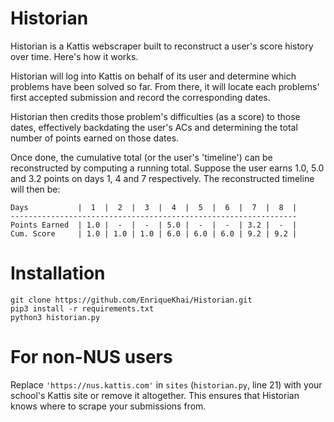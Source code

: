 # Historian

Historian is a Kattis webscraper built to reconstruct a user's score history
over time. Here's how it works.

Historian will log into Kattis on behalf of its user and determine which problems
have been solved so far. From there, it will locate each problems' first accepted
submission and record the corresponding dates.

Historian then credits those problem's difficulties (as a score) to those dates,
effectively backdating the user's ACs and determining the total number of points
earned on those dates.

Once done, the cumulative total (or the user's 'timeline') can be reconstructed by
computing a running total. Suppose the user earns 1.0, 5.0 and 3.2 points on days 1,
4 and 7 respectively. The reconstructed timeline will then be:

```
Days           |  1  |  2  |  3  |  4  |  5  |  6  |  7  |  8  |
----------------------------------------------------------------
Points Earned  | 1.0 |  -  |  -  | 5.0 |  -  |  -  | 3.2 |  -  |
Cum. Score     | 1.0 | 1.0 | 1.0 | 6.0 | 6.0 | 6.0 | 9.2 | 9.2 |
```

# Installation

```
git clone https://github.com/EnriqueKhai/Historian.git
pip3 install -r requirements.txt
python3 historian.py
```
# For non-NUS users

Replace `'https://nus.kattis.com'` in `sites` (`historian.py`, line 21) with your school's
Kattis site or remove it altogether. This ensures that Historian knows where to scrape your
submissions from.
